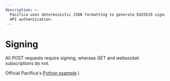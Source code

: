 ```yaml
---
description: >-
  Pacifica uses deterministic JSON formatting to generate Ed25519 signatures for
  API authentication.
---
```


# Signing

All POST requests require signing, whereas GET and websocket subscriptions do not.

Official Pacifica's [Python example](https://github.com/pacifica-fi/python-sdk).\
